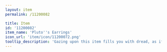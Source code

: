 ```yaml
---
layout: item
permalink: /11200082

title: Item
id: '11200082'
item_name: 'Pluto''s Earrings'
icon_url: 'item/icon/11200072.png'
tooltip_description: 'Gazing upon this item fills you with dread, as if your very soul is standing judgement.'
---
```

